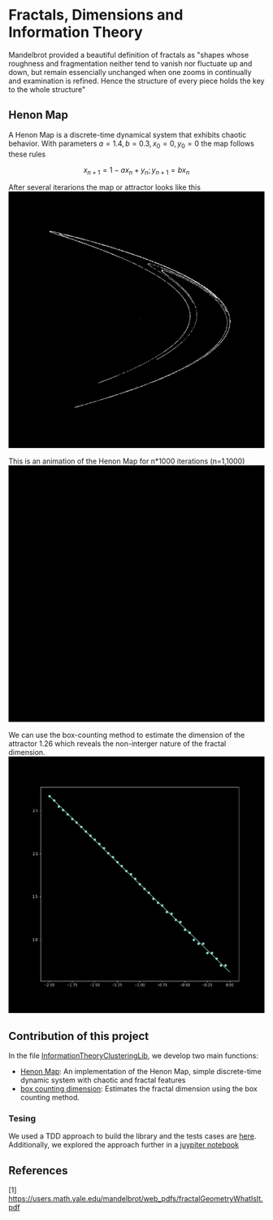 # Fractals, Dimensions and Information Theory

Mandelbrot provided a beautiful definition of fractals as "shapes whose roughness and fragmentation neither tend to vanish nor fluctuate up and down,
but remain essencially unchanged when one zooms in continually and examination is refined. Hence the structure of every piece holds the key to the 
whole structure"

## Henon Map

A Henon Map is a discrete-time dynamical system that exhibits chaotic behavior. With parameters $a=1.4, b=0.3, x_0=0, y_0=0$ the map follows these rules
```math
x_{n+1} = 1 - a x_n + y_n; 
y_{n+1} = b x_n
```

After several iterarions the map or attractor looks like this
![Henon Map](https://github.com/HACP/DataScienceReviewLibrary/blob/main/wiki/assets/figures/Henon.png)

This is an animation of the Henon Map for n*1000 iterations (n=1,1000)
![Henon Map Animation](https://github.com/HACP/DataScienceReviewLibrary/blob/main/wiki/assets/figures/HenonAnimation.gif)


We can use the box-counting method to estimate the dimension of the attractor 1.26 which reveals the non-interger nature of the fractal dimension.
![Henon Map Dimension](https://github.com/HACP/DataScienceReviewLibrary/blob/main/wiki/assets/figures/fractal_dimension.png)

## Contribution of this project
In the file [InformationTheoryClusteringLib](https://github.com/HACP/DataScienceReviewLibrary/blob/main/code/src/InformationTheoryFractalsLib.py), we develop two main functions: 
- [Henon Map](https://github.com/HACP/DataScienceReviewLibrary/blob/05b8f37e62ddda3d692919f1b1b5d19dc0b72b8a/code/src/InformationTheoryFractalsLib.py#L6): An implementation of the Henon Map, simple discrete-time dynamic system with chaotic and fractal features
- [box counting dimension](https://github.com/HACP/DataScienceReviewLibrary/blob/05b8f37e62ddda3d692919f1b1b5d19dc0b72b8a/code/src/InformationTheoryFractalsLib.py#L64): Estimates the fractal dimension using the box counting method. 

### Tesing
We used a TDD approach to build the library and the tests cases are [here](https://github.com/HACP/DataScienceReviewLibrary/blob/main/code/test/InformationTheoryFractalsLib_test.py). Additionally, we explored the approach further in a [juypiter notebook](https://github.com/HACP/DataScienceReviewLibrary/blob/main/code/notebooks/Fractal%20Dimensions%20Test%20Cases.ipynb)


## References
[1] https://users.math.yale.edu/mandelbrot/web_pdfs/fractalGeometryWhatIsIt.pdf

